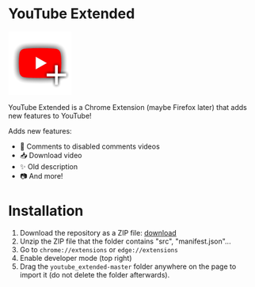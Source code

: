 # YouTube Extended
![logo 128x128](https://raw.githubusercontent.com/chocolateimage/youtube_extended/master/icons/icon128.png)

YouTube Extended is a Chrome Extension (maybe Firefox later) that adds new features to YouTube!

Adds new features:

- 💬 Comments to disabled comments videos
- 📥 Download video
- ✨ Old description
- 📷 And more!

# Installation
1. Download the repository as a ZIP file: [download](https://github.com/chocolateimage/youtube_extended/archive/refs/heads/master.zip)
2. Unzip the ZIP file that the folder contains "src", "manifest.json"...
3. Go to `chrome://extensions` or `edge://extensions`
4. Enable developer mode (top right)
5. Drag the `youtube_extended-master` folder anywhere on the page to import it (do not delete the folder afterwards).

